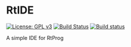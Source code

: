 # RtIDE

[![License: GPL v3](https://img.shields.io/badge/License-GPL%20v3-blue.svg)](http://www.gnu.org/licenses/gpl-3.0)
[![Build Status](https://travis-ci.org/Robotips/rtide.svg?branch=master)](https://travis-ci.org/Robotips/rtprog)
[![Build status](https://ci.appveyor.com/api/projects/status/rdd4wup94uuo9ykv?svg=true)](https://ci.appveyor.com/project/sebcaux/rtide)

A simple IDE for RtProg
